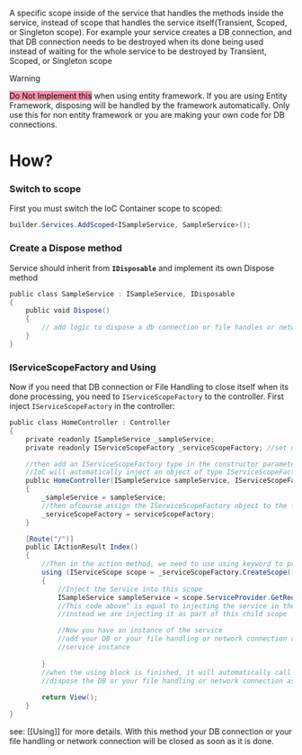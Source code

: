 A specific scope inside of the service that handles the methods inside the service, instead of scope that handles the service itself(Transient, Scoped, or Singleton scope).
For example your service creates a DB connection, and that DB connection needs to be destroyed when its done being used instead of waiting for the whole service to be destroyed by Transient, Scoped, or Singleton scope
>[!Warning] 
><mark style="background: #FF5582A6;">Do Not Implement this</mark> when using entity framework.
>If you are using Entity Framework, disposing will be handled by the framework automatically. Only use this for non entity framework or you are making your own code for DB connections.
# How?
### Switch to scope
First you must switch the IoC Container scope to scoped:
```c#
builder.Services.AddScoped<ISampleService, SampleService>();
```
### Create a Dispose method
Service should inherit from **`IDisposable`** and implement its own Dispose method
```c#
public class SampleService : ISampleService, IDisposable
{
    public void Dispose()
    {
        // add logic to dispose a db connection or file handles or network connections etc..
    }
}
```
### IServiceScopeFactory and Using
Now if you need that DB connection or File Handling to close itself when its done processing, you need to `IServiceScopeFactory` to the controller.
First inject `IServiceScopeFactory` in the controller:
```c#
public class HomeController : Controller
{
    private readonly ISampleService _sampleService;
	private readonly IServiceScopeFactory _serviceScopeFactory; //set up the field

	//then add an IServiceScopeFactory type in the constructor parameters-
	//IoC will automatically inject an object of type IServiceScopeFactory
    public HomeController(ISampleService sampleService, IServiceScopeFactory serviceScopeFactory)
    {
        _sampleService = sampleService;
        //then ofcourse assign the IServiceScopeFactory object to the field to succesfully inject it
        _serviceScopeFactory = serviceScopeFactory;
    }

    [Route("/")]
    public IActionResult Index()
    {
    	//Then in the action method, we need to use using keyword to properly use the Dispose
	    using (IServiceScope scope = _serviceScopeFactory.CreateScope())
	    {
		    //Inject the Service into this scope
		    ISampleService sampleService = scope.ServiceProvider.GetRequiredService<ISampleService>();
		    //This code above^ is equal to injecting the service in the constructor but-
		    //instead we are injecting it as part of this child scope

			//Now you have an instance of the service
			//add your DB or your file handling or network connection code here along with the-
			//service instance
		    
	    }
	    //when the using block is finished, it will automatically call the Dispose method and-
	    //dispose the DB or your file handling or network connection as soon as it is done.
	    
		return View();
    }
}
```
see: [[Using]] for more details.
With this method your DB connection or your file handling or network connection will be closed as soon as it is done.
